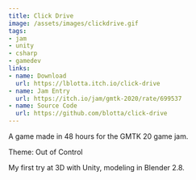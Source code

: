 ```yaml
---
title: Click Drive
image: /assets/images/clickdrive.gif
tags:
- jam
- unity
- csharp
- gamedev
links:
- name: Download
  url: https://lblotta.itch.io/click-drive
- name: Jam Entry
  url: https://itch.io/jam/gmtk-2020/rate/699537
- name: Source Code
  url: https://github.com/blotta/click-drive
---
```


A game made in 48 hours for the GMTK 20 game jam.

Theme: Out of Control

My first try at 3D with Unity, modeling in Blender 2.8.